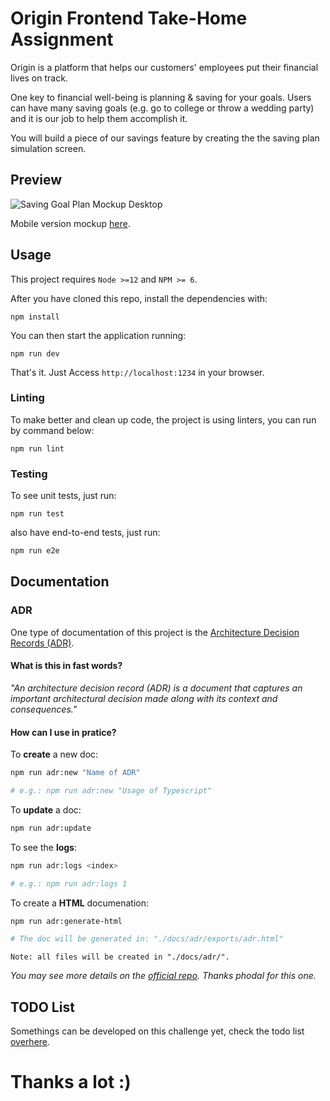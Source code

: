 # Origin Frontend Take-Home Assignment

Origin is a platform that helps our customers' employees put their financial lives on track.

One key to financial well-being is planning & saving for your goals. Users can have many saving goals (e.g. go to college or throw a wedding party) and it is our job to help them accomplish it.

You will build a piece of our savings feature by creating the the saving plan simulation screen.

## Preview

![Saving Goal Plan Mockup Desktop](https://github.com/salesgu/origin-frontend-challenge/blob/master/mockups/saving-goal-plan-desk.png)

Mobile version mockup [here](https://github.com/salesgu/origin-frontend-challenge/blob/master/mockups/saving-goal-plan-mobile.png).

## Usage

This project requires `Node >=12` and `NPM >= 6`.

After you have cloned this repo, install the dependencies with:

```
npm install
```

You can then start the application running:

```
npm run dev
```

That's it. Just Access `http://localhost:1234` in your browser.

### Linting

To make better and clean up code, the project is using linters, you can run by command below:

```
npm run lint
```

### Testing

To see unit tests, just run:

```
npm run test
```


also have end-to-end tests, just run:

```bash
npm run e2e
```

## Documentation

### ADR

One type of documentation of this project is the [Architecture Decision Records (ADR)](https://github.com/joelparkerhenderson/architecture_decision_record).

#### What is this in fast words?

_"An architecture decision record (ADR) is a document that captures an important architectural decision made along with its context and consequences."_

#### How can I use in pratice?

To **create** a new doc:

```bash
npm run adr:new "Name of ADR"

# e.g.: npm run adr:new "Usage of Typescript"
```

To **update** a doc:

```bash
npm run adr:update
```

To see the **logs**:

```bash
npm run adr:logs <index>

# e.g.: npm run adr:logs 1
```

To create a **HTML** documenation:

```bash
npm run adr:generate-html

# The doc will be generated in: "./docs/adr/exports/adr.html"
```

`Note: all files will be created in "./docs/adr/".`

_You may see more details on the [official repo](https://github.com/phodal/adr). Thanks phodal for this one._

## TODO List

Somethings can be developed on this challenge yet, check the todo list [overhere](https://github.com/salesgu/origin-frontend-challenge/blob/master/TODO.md).

# Thanks a lot :)